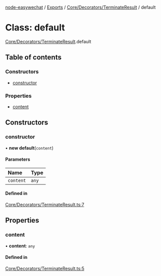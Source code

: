 [node-easywechat](../README.md) / [Exports](../modules.md) / [Core/Decorators/TerminateResult](../modules/Core_Decorators_TerminateResult.md) / default

# Class: default

[Core/Decorators/TerminateResult](../modules/Core_Decorators_TerminateResult.md).default

## Table of contents

### Constructors

- [constructor](Core_Decorators_TerminateResult.default.md#constructor)

### Properties

- [content](Core_Decorators_TerminateResult.default.md#content)

## Constructors

### constructor

• **new default**(`content`)

#### Parameters

| Name | Type |
| :------ | :------ |
| `content` | `any` |

#### Defined in

[Core/Decorators/TerminateResult.ts:7](https://github.com/hpyer/node-easywechat/blob/d6465cc/src/Core/Decorators/TerminateResult.ts#L7)

## Properties

### content

• **content**: `any`

#### Defined in

[Core/Decorators/TerminateResult.ts:5](https://github.com/hpyer/node-easywechat/blob/d6465cc/src/Core/Decorators/TerminateResult.ts#L5)
